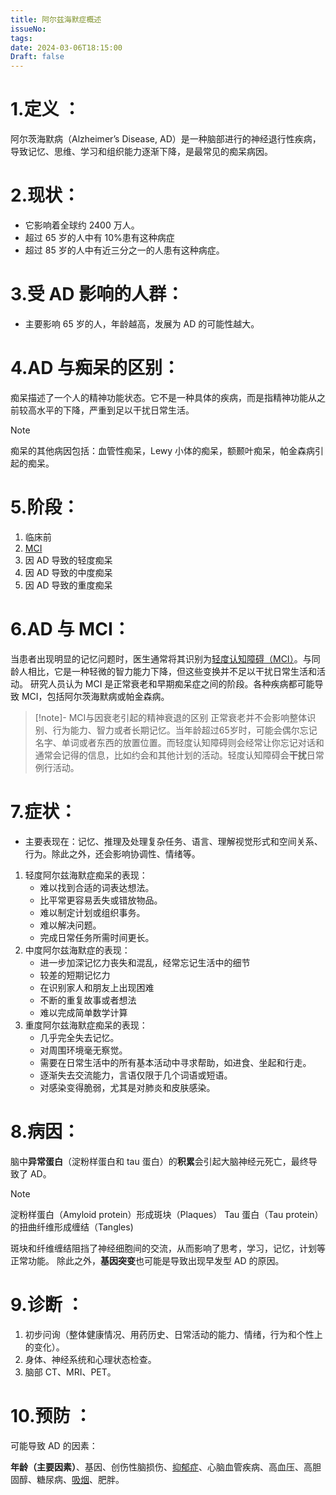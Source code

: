 ```yaml
---
title: 阿尔兹海默症概述
issueNo: 
tags: 
date: 2024-03-06T18:15:00
Draft: false
---
```


# 1.定义 ：
   阿尔茨海默病（Alzheimer’s Disease, AD）是一种脑部进行的神经退行性疾病，导致记忆、思维、学习和组织能力逐渐下降，是最常见的痴呆病因。

# 2.现状：
* 它影响着全球约 2400 万人。
* 超过 65 岁的人中有 10%患有这种病症
* 超过 85 岁的人中有近三分之一的人患有这种病症。
# 3.受 AD 影响的人群：

* 主要影响 65 岁的人，年龄越高，发展为 AD 的可能性越大。



# 4.AD 与痴呆的区别：

痴呆描述了一个人的精神功能状态。它不是一种具体的疾病，而是指精神功能从之前较高水平的下降，严重到足以干扰日常生活。

> [!note]
> 痴呆的其他病因包括：血管性痴呆，Lewy 小体的痴呆，额颞叶痴呆，帕金森病引起的痴呆。

# 5.阶段：

1. 临床前
2. [MCI](https://www.notion.so/MCI-1f5ede727abc4e5ab9bfe099ddb9fc02?pvs=21)
3. 因 AD 导致的轻度痴呆
4. 因 AD 导致的中度痴呆
5. 因 AD 导致的重度痴呆


# 6.AD 与 MCI：
当患者出现明显的记忆问题时，医生通常将其识别为[轻度认知障碍（MCI）](https://my.clevelandclinic.org/health/diseases/17990-mild-cognitive-impairment)。与同龄人相比，它是一种轻微的智力能力下降，但这些变换并不足以干扰日常生活和活动。
研究人员认为 MCI 是正常衰老和早期痴呆症之间的阶段。各种疾病都可能导致 MCI，包括阿尔茨海默病或帕金森病。

> [!note]- MCI与因衰老引起的精神衰退的区别
> 正常衰老并不会影响整体识别、行为能力、智力或者长期记忆。当年龄超过65岁时，可能会偶尔忘记名字、单词或者东西的放置位置。而轻度认知障碍则会经常让你忘记对话和通常会记得的信息，比如约会和其他计划的活动。轻度认知障碍会**干扰**日常例行活动。


# 7.症状：
* 主要表现在：记忆、推理及处理复杂任务、语言、理解视觉形式和空间关系、行为。除此之外，还会影响协调性、情绪等。
1. 轻度阿尔兹海默症痴呆的表现：
	- 难以找到合适的词表达想法。
	- 比平常更容易丢失或错放物品。
	- 难以制定计划或组织事务。
	- 难以解决问题。
	- 完成日常任务所需时间更长。
2. 中度阿尔兹海默症的表现：
	- 进一步加深记忆力丧失和混乱，经常忘记生活中的细节
	- 较差的短期记忆力
	- 在识别家人和朋友上出现困难
	- 不断的重复故事或者想法
	- 难以完成简单数学计算
3. 重度阿尔兹海默症痴呆的表现：
	- 几乎完全失去记忆。
	- 对周围环境毫无察觉。
	- 需要在日常生活中的所有基本活动中寻求帮助，如进食、坐起和行走。
	- 逐渐失去交流能力，言语仅限于几个词语或短语。
	- 对感染变得脆弱，尤其是对肺炎和皮肤感染。
<!--ID: 1709545010304-->


# 8.病因：

 脑中**异常蛋白**（淀粉样蛋白和 tau 蛋白）的**积累**会引起大脑神经元死亡，最终导致了 AD。


> [!note]
> 淀粉样蛋白（Amyloid protein）形成斑块（Plaques）
> Tau 蛋白（Tau protein）的扭曲纤维形成缠结（Tangles)

 斑块和纤维缠结阻挡了神经细胞间的交流，从而影响了思考，学习，记忆，计划等正常功能。
除此之外，**基因突变**也可能是导致出现早发型 AD 的原因。

# 9.诊断 ：
1. 初步问询（整体健康情况、用药历史、日常活动的能力、情绪，行为和个性上的变化）。
2. 身体、神经系统和心理状态检查。
3. 脑部 CT、MRI、PET。

# 10.预防 ：

可能导致 AD 的因素：


**年龄（主要因素）**、基因、创伤性脑损伤、[抑郁症](https://my.clevelandclinic.org/health/diseases/9290-depression)、心脑血管疾病、高血压、高胆固醇、糖尿病、[吸烟](https://my.clevelandclinic.org/health/articles/17488-smoking)、肥胖。